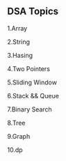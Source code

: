 


## DSA Topics

1.Array



2.String

















3.Hasing









4.Two Pointers


























































5.Sliding Window








6.Stack && Queue




7.Binary Search

8.Tree

9.Graph

10.dp
